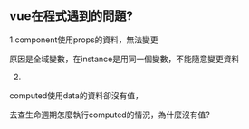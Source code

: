 ## vue在程式遇到的問題?



1.component使用props的資料，無法變更

原因是全域變數，在instance是用同一個變數，不能隨意變更資料



2.

computed使用data的資料卻沒有值，

去查生命週期怎麼執行computed的情況，為什麼沒有值?